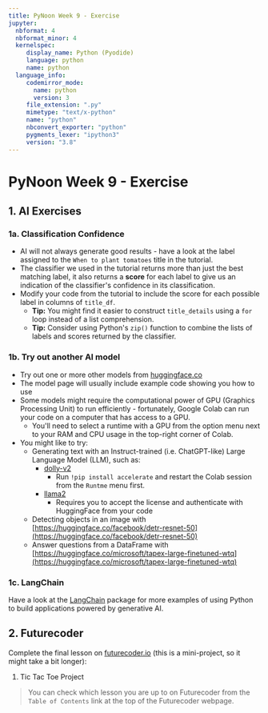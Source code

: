 ```yaml
---
title: PyNoon Week 9 - Exercise
jupyter:
  nbformat: 4
  nbformat_minor: 4
  kernelspec:
     display_name: Python (Pyodide)
     language: python
     name: python
  language_info:
     codemirror_mode:
       name: python
       version: 3
     file_extension: ".py"
     mimetype: "text/x-python"
     name: "python"
     nbconvert_exporter: "python"
     pygments_lexer: "ipython3"
     version: "3.8"
---
```


# PyNoon Week 9 - Exercise


## 1. AI Exercises

### 1a. Classification Confidence

* AI will not always generate good results - have a look at the label
  assigned to the `When to plant tomatoes` title in the tutorial.
* The classifier we used in the tutorial returns more than just the
  best matching label, it also returns a **score** for each label to
  give us an indication of the classifier's confidence in its
  classification.
* Modify your code from the tutorial to include the score for each
  possible label in columns of `title_df`.
  * **Tip:** You might find it easier to construct `title_details`
    using a `for` loop instead of a list comprehension.
  * **Tip:** Consider using Python's `zip()` function to combine the
    lists of labels and scores returned by the classifier.

### 1b. Try out another AI model

* Try out one or more other models from
  [huggingface.co](https://huggingface.co/models)
* The model page will usually include example code showing you how to
  use
* Some models might require the computational power of GPU (Graphics
  Processing Unit) to run efficiently - fortunately, Google Colab can
  run your code on a computer that has access to a GPU.
  * You'll need to select a runtime with a GPU from the option menu
    next to your RAM and CPU usage in the top-right corner of Colab.
* You might like to try:
  * Generating text with an Instruct-trained (i.e. ChatGPT-like) Large
    Language Model (LLM), such as:
    * [dolly-v2](https://huggingface.co/databricks/dolly-v2-3b)
      * Run `!pip install accelerate` and restart the Colab session
        from the `Runtme` menu first.
    * [llama2](https://huggingface.co/meta-llama/Llama-2-7b-chat-hf)
      * Requires you to accept the license and authenticate with
        HuggingFace from your code
  * Detecting objects in an image with
    [https://huggingface.co/facebook/detr-resnet-50](https://huggingface.co/facebook/detr-resnet-50)
  * Answer questions from a DataFrame with
    [https://huggingface.co/microsoft/tapex-large-finetuned-wtq](https://huggingface.co/microsoft/tapex-large-finetuned-wtq)

### 1c. LangChain

Have a look at the
[LangChain](https://python.langchain.com/docs/get_started/quickstart)
package for more examples of using Python to build applications
powered by generative AI.


## 2. Futurecoder

Complete the final lesson on [futurecoder.io](https://futurecoder.io)
(this is a mini-project, so it might take a bit longer):

1. Tic Tac Toe Project

> You can check which lesson you are up to on Futurecoder from the
> `Table of Contents` link at the top of the Futurecoder webpage.
